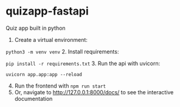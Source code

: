 # quizapp-fastapi

Quiz app built in python

1. Create a virtual environment:

`python3 -m venv venv` 2. Install requirements:

`pip install -r requirements.txt` 3. Run the api with uvicorn:

`uvicorn app.app:app --reload`

4. Run the frontend with `npm run start`
5. Or, navigate to http://127.0.0.1:8000/docs/ to see the interactive documentation
